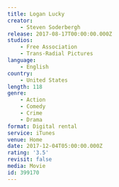 ```yaml
---
title: Logan Lucky
creator:
    - Steven Soderbergh
release: 2017-08-17T00:00:00.000Z
studios:
    - Free Association
    - Trans-Radial Pictures
language:
    - English
country:
    - United States
length: 118
genre:
    - Action
    - Comedy
    - Crime
    - Drama
format: Digital rental
service: iTunes
venue: Home
date: 2017-12-04T05:00:00.000Z
rating: '3.5'
revisit: false
media: Movie
id: 399170
---
```



